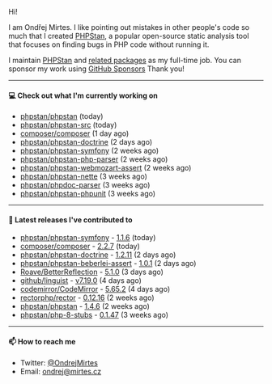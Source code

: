 Hi!

I am Ondřej Mirtes. I like pointing out mistakes in other people's code so much that I created [PHPStan](https://phpstan.org/), a popular open-source static analysis tool that focuses on finding bugs in PHP code without running it.

I maintain [PHPStan](https://github.com/phpstan/phpstan) and [related packages](https://github.com/phpstan/) as my full-time job. You can sponsor my work using [GitHub Sponsors](https://github.com/sponsors/ondrejmirtes) Thank you!

---

#### 💻 Check out what I'm currently working on

- [phpstan/phpstan](https://github.com/phpstan/phpstan) (today)
- [phpstan/phpstan-src](https://github.com/phpstan/phpstan-src) (today)
- [composer/composer](https://github.com/composer/composer) (1 day ago)
- [phpstan/phpstan-doctrine](https://github.com/phpstan/phpstan-doctrine) (2 days ago)
- [phpstan/phpstan-symfony](https://github.com/phpstan/phpstan-symfony) (2 weeks ago)
- [phpstan/phpstan-php-parser](https://github.com/phpstan/phpstan-php-parser) (2 weeks ago)
- [phpstan/phpstan-webmozart-assert](https://github.com/phpstan/phpstan-webmozart-assert) (2 weeks ago)
- [phpstan/phpstan-nette](https://github.com/phpstan/phpstan-nette) (3 weeks ago)
- [phpstan/phpdoc-parser](https://github.com/phpstan/phpdoc-parser) (3 weeks ago)
- [phpstan/phpstan-phpunit](https://github.com/phpstan/phpstan-phpunit) (3 weeks ago)

---

#### 🔭 Latest releases I've contributed to

- [phpstan/phpstan-symfony](https://github.com/phpstan/phpstan-symfony) - [1.1.6](https://github.com/phpstan/phpstan-symfony/releases/tag/1.1.6) (today)
- [composer/composer](https://github.com/composer/composer) - [2.2.7](https://github.com/composer/composer/releases/tag/2.2.7) (today)
- [phpstan/phpstan-doctrine](https://github.com/phpstan/phpstan-doctrine) - [1.2.11](https://github.com/phpstan/phpstan-doctrine/releases/tag/1.2.11) (2 days ago)
- [phpstan/phpstan-beberlei-assert](https://github.com/phpstan/phpstan-beberlei-assert) - [1.0.1](https://github.com/phpstan/phpstan-beberlei-assert/releases/tag/1.0.1) (2 days ago)
- [Roave/BetterReflection](https://github.com/Roave/BetterReflection) - [5.1.0](https://github.com/Roave/BetterReflection/releases/tag/5.1.0) (3 days ago)
- [github/linguist](https://github.com/github/linguist) - [v7.19.0](https://github.com/github/linguist/releases/tag/v7.19.0) (4 days ago)
- [codemirror/CodeMirror](https://github.com/codemirror/CodeMirror) - [5.65.2](https://github.com/codemirror/CodeMirror/releases/tag/5.65.2) (4 days ago)
- [rectorphp/rector](https://github.com/rectorphp/rector) - [0.12.16](https://github.com/rectorphp/rector/releases/tag/0.12.16) (2 weeks ago)
- [phpstan/phpstan](https://github.com/phpstan/phpstan) - [1.4.6](https://github.com/phpstan/phpstan/releases/tag/1.4.6) (2 weeks ago)
- [phpstan/php-8-stubs](https://github.com/phpstan/php-8-stubs) - [0.1.47](https://github.com/phpstan/php-8-stubs/releases/tag/0.1.47) (3 weeks ago)

---

#### 📫 How to reach me

- Twitter: [@OndrejMirtes](https://twitter.com/ondrejmirtes)
- Email: [ondrej@mirtes.cz](mailto:ondrej@mirtes.cz)
